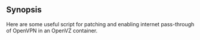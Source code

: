 ## Synopsis
Here are some useful script for patching and enabling internet pass-through of OpenVPN in an OpenVZ container.